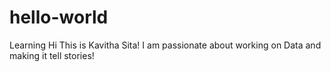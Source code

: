# hello-world
Learning
Hi This is Kavitha Sita! I am passionate about working on Data and making it tell stories!
